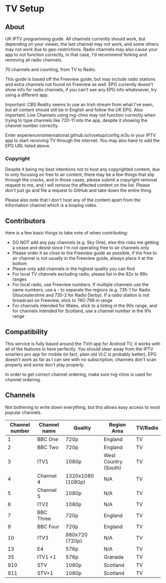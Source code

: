 # TV Setup

## About

UK IPTV programming guide. All channels currently should work, but depending on your viewer, the last channel may not work, and some others may not work due to geo-restrictions. Radio channels may also cause your app to not function correctly, in that case, I'd recommend forking and removing all radio channels.

70 channels and counting, from TV to Radio.

This guide is based off the Freeview guide, but may include radio stations and extra channels not found on Freeview as well. EPG currently doesn't show info for radio channels, if you can't see any EPG info whatsoever, try using a different app.

Important: CBS Reality seems to use an Irish stream from what I've seen, but all content should still be in English and follow the UK EPG. Also important: Live Channels using tvg-chno may not function correctly when trying to type channels like 720-11 into the app, despite it showing the channel number correctly.

Enter experiencersinternational.github.io/tvsetup/config.m3u in your IPTV app to start receiving TV through the internet. You may also have to add the EPG URL listed above.

### Copyright 

Despite it being my best intentions not to host any copyrighted content, due to only focusing on free to air content, there may be a few things that slip through the cracks, and in those cases, please submit a copyright removal request to me, and I will remove the affected content on the list. Please don't just go and file a request to GitHub and take down the entire thing.

Please also note that I don't host any of the content apart from the Information channel which is a looping video.

## Contributors

Here is a few basic things to take note of when contributing:
- DO NOT add any pay channels (e.g. Sky One), else this risks me getting a cease and desist since I'm not operating free to air channels only
- Please order it as close to the Freeview guide as possible, if the free to air channel is not usually in the Freeview guide, always place it at the bottom
- Please only add channels in the highest quality you can find
- For local TV channels excluding radio, please list in the 92x to 99x ranges
- For local radio, use Freeview numbers. If multiple channels use the same numbers, use a - to separate the regions (e.g. 735-1 for Radio Gloucestershire and 735-2 for Radio Derby). If a radio station is not broadcast on Freeview, stick to 740-799 in range
- For channels intended for Wales, stick to a listing in the 90x range, and for channels intended for Scotland, use a channel number in the 91x range

## Compatibility

This service is fully based around the TVirl app for Android TV, it works with all of the features in here perfectly.
You should steer away from the IPTV smarters pro app for mobile (in fact, plain old VLC is probably better), EPG doesn't work as far as I can see with no subscription, channels don't scan properly and some don't play properly.

In order to get correct channel ordering, make sure tvg-chno is used for channel ordering.

## Channels

Not bothering to write down everything, but this allows easy access to most popular channels.

|Channel number|Channel name|Quality|Region Area|TV/Radio|
|-|-|-|-|-|
|1|BBC One|720p|England|TV|
|2|BBC Two|720p|England|TV|
|3|ITV1|1080p|West Country (South)|TV|
|4|Channel 4|1320x1080 (1080p)|N/A|TV|
|5|Channel 5|1080p|N/A|TV|
|6|ITV2|1080p|N/A|TV|
|7|BBC Three|720p|England|TV|
|9|BBC Four|720p|England|TV|
|10|ITV3|880x720 (720p)|N/A|TV|
|13|E4|576p|N/A|TV|
|35|ITV1 +1|576p|Granada|TV|
|910|STV|1080p|Scotland|TV|
|911|STV+1|1080p|Scotland|TV|
